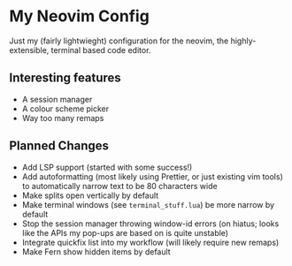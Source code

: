 # My Neovim Config

Just my (fairly lightwieght) configuration for the neovim, the
highly-extensible, terminal based code editor.

## Interesting features
- A session manager
- A colour scheme picker
- Way too many remaps


## Planned Changes
 - Add LSP support (started with some success!)
 - Add autoformatting (most likely using Prettier, or just existing vim tools)
to automatically narrow text to be 80 characters wide
 - Make splits open vertically by default
 - Make terminal windows (see `terminal_stuff.lua`) be more narrow by default
 - Stop the session manager throwing window-id errors (on hiatus; looks like the
 APIs my pop-ups are based on is quite unstable)
 - Integrate quickfix list into my workflow (will likely require new remaps)
 - Make Fern show hidden items by default
